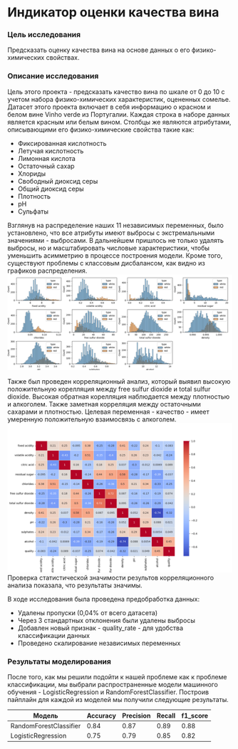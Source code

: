 # Индикатор оценки качества вина

### Цель исследования
Предсказать оценку качества вина на основе данных о его физико-химических свойствах.

### Описание исследования
Цель этого проекта - предсказать качество вина по шкале от 0 до 10 с учетом набора физико-химических характеристик, оцененных сомелье.
Датасет этого проекта включает в себя информацию о красном и белом вине Vinho verde из Португалии. Каждая строка в наборе данных является красным или белым вином. Столбцы же являются атрибутами, описывающими 
его физико-химические свойства такие как:  
- Фиксированная кислотность
- Летучая кислотность
- Лимонная кислота
- Остаточный сахар
- Хлориды
- Свободный диоксид серы
- Общий диоксид серы
- Плотность
- рН
- Сульфаты

Взглянув на распределение наших 11 независимых переменных, было установлено, что все атрибуты имеют выбросы с экстремальными значениями - выбросами. В дальнейшем пришлось не только удалять выбросы, но и масштабировать числовые характеристики, чтобы уменьшить асимметрию в процессе построения модели. Кроме того, существуют проблемы с классовым дисбалансом, как видно из графиков распределения.
![Изображение](https://github.com/MelnikDM/Netology/blob/36a75bfba9ec488cfbddd8967bbebb2d52f6cb6e/CRISP_DM/WIne_Quality/reports/histplot.png)

Также был проведен корреляционный анализ, который выявил высокую положительную корелляция между free sulfur dioxide и total sulfur dioxide. Высокая обратная корелляция наблюдается между плотностью и алкоголем. Также заметная корреляция между остаточными сахарами и плотностью. Целевая переменная - качество - имеет умеренную положительную взаимосвязь с алкоголем.
![Изображение](https://github.com/MelnikDM/Netology/blob/36a75bfba9ec488cfbddd8967bbebb2d52f6cb6e/CRISP_DM/WIne_Quality/reports/heatmap.png)
Проверка статистической значимости результов корреляционного анализа показала, что результаты значимы.

В ходе исследования была проведена предобработка данных:
  - Удалены пропуски (0,04% от всего датасета)
  - Через 3 стандартных отклонения были удалены выбросы 
  - Добавлен новый признак - quality_rate - для удобства классификации данных
  - Проведено скалирование независимых переменных

### Результаты моделирования
После того, как мы решили подойти к нашей проблеме как к проблеме классификации, мы выбрали распространенные модели машинного обучения - LogisticRegression и RandomForestClassifier. Построив пайплайн для каждой из моделей мы получили следующие результаты.

|Модель|Accuracy|Precision|Recall|f1_score|
| ------ | ------ | ------ | ------ | ------ |
|RandomForestClassifier|0.84|0.87|0.89|0.88|
|LogisticRegression|0.75|0.79|0.85|0.82|
